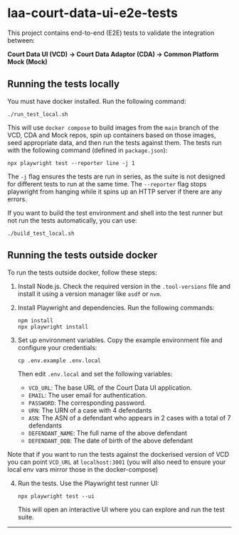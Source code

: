 # laa-court-data-ui-e2e-tests

This project contains end-to-end (E2E) tests to validate the integration between:

**Court Data UI (VCD) → Court Data Adaptor (CDA) → Common Platform Mock (Mock)**

## Running the tests locally

You must have docker installed. Run the following command:

```
./run_test_local.sh
```

This will use `docker compose` to build images from the `main` branch of the VCD, CDA and Mock repos, spin up
containers based on those images, seed appropriate data, and then run the tests against them. The tests run with
the following command (defined in `package.json`):

```
npx playwright test --reporter line -j 1
```
The `-j` flag ensures the tests are run in series, as the suite is not designed for different tests to run at the same time. The `--reporter` flag stops playwright from hanging while it spins up an HTTP server if there are any errors.

If you want to build the test environment and shell into the test runner but not run the tests automatically,
you can use:

```
./build_test_local.sh
```

## Running the tests outside docker

To run the tests outside docker, follow these steps:

1. Install Node.js.
   Check the required version in the `.tool-versions` file and install it using a version manager like `asdf` or `nvm`.

2. Install Playwright and dependencies.
   Run the following commands:
   ```
   npm install
   npx playwright install
   ```

3. Set up environment variables.
   Copy the example environment file and configure your credentials:
   ```
   cp .env.example .env.local
   ```
   Then edit `.env.local` and set the following variables:
   - `VCD_URL`: The base URL of the Court Data UI application.
   - `EMAIL`: The user email for authentication.
   - `PASSWORD`: The corresponding password.
   - `URN`: The URN of a case with 4 defendants
   - `ASN`: The ASN of a defendant who appears in 2 cases with a total of 7 defendants
   - `DEFENDANT_NAME`: The full name of the above defendant
   - `DEFENDANT_DOB`: The date of birth of the above defendant

  Note that if you want to run the tests against the dockerised version of VCD you can point `VCD_URL` at `localhost:3001` (you will also need to ensure your local env vars mirror those in the docker-compose)

4. Run the tests.
   Use the Playwright test runner UI:
   ```
   npx playwright test --ui
   ```

   This will open an interactive UI where you can explore and run the test suite.
---
